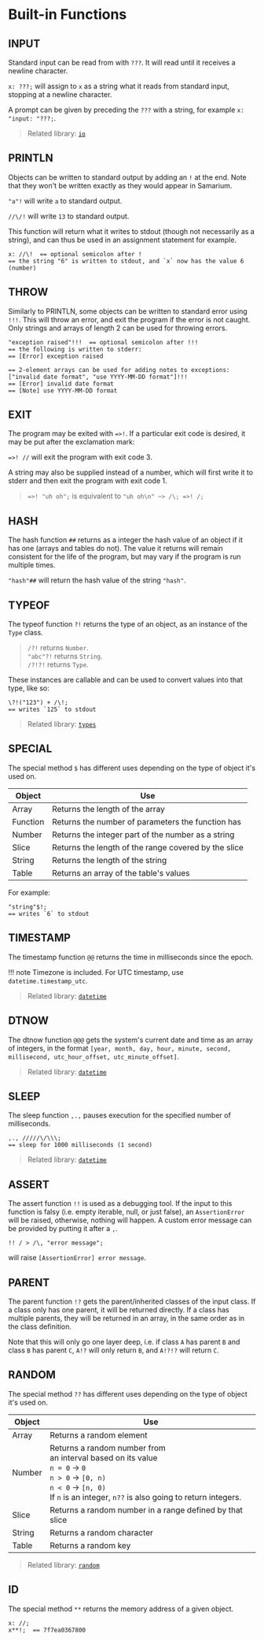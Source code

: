 # Built-in Functions


## INPUT

Standard input can be read from with `???`.
It will read until it receives a newline character.

`x: ???;` will assign to `x` as a string what it reads from standard input,
stopping at a newline character.

A prompt can be given by preceding the `???` with a string,
for example `x: "input: "???;`.

> Related library: [`io`](stdio.md)


## PRINTLN

Objects can be written to standard output by adding an `!` at the end.
Note that they won't be written exactly as they would appear in Samarium.

`"a"!` will write `a` to standard output.

`//\/!` will write `13` to standard output.

This function will return what it writes to stdout (though not necessarily as
a string), and can thus be used in an assignment statement for example.

```sm
x: //\!  == optional semicolon after !
== the string "6" is written to stdout, and `x` now has the value 6 (number)
```


## THROW

Similarly to PRINTLN, some objects can be written to standard error using `!!!`.
This will throw an error, and exit the program if the error is not caught.
Only strings and arrays of length 2 can be used for throwing errors.

```sm
"exception raised"!!!  == optional semicolon after !!!
== the following is written to stderr:
== [Error] exception raised

== 2-element arrays can be used for adding notes to exceptions:  
["invalid date format", "use YYYY-MM-DD format"]!!!
== [Error] invalid date format
== [Note] use YYYY-MM-DD format
```


## EXIT

The program may be exited with `=>!`.
If a particular exit code is desired, it may be put after the exclamation mark:

`=>! //` will exit the program with exit code 3.

A string may also be supplied instead of a number, which will first write it to stderr
and then exit the program with exit code 1.

> `=>! "uh oh";` is equivalent to `"uh oh\n" ~> /\; =>! /;`


## HASH

The hash function `##` returns as a integer the hash value of an object if it
has one (arrays and tables do not). The value it returns will remain consistent
for the life of the program, but may vary if the program is run multiple times.

`"hash"##` will return the hash value of the string `"hash"`.


## TYPEOF

The typeof function `?!` returns the type of an object,
as an instance of the `Type` class.

> `/?!` returns `Number`.  
> `"abc"?!` returns `String`.  
> `/?!?!` returns `Type`.

These instances are callable and can be used to convert values into that type,
like so:

```sm
\?!("123") + /\!;
== writes `125` to stdout
```

> Related library: [`types`](stdtypes.md)


## SPECIAL

The special method `$` has different uses depending on the type of object it's
used on.

Object   | Use
---      | ---
Array    | Returns the length of the array
Function | Returns the number of parameters the function has
Number   | Returns the integer part of the number as a string
Slice    | Returns the length of the range covered by the slice
String   | Returns the length of the string
Table    | Returns an array of the table's values

For example:

```sm
"string"$!;
== writes `6` to stdout
```


## TIMESTAMP

The timestamp function `@@` returns the time in milliseconds since the epoch.

!!! note
    Timezone is included. For UTC timestamp, use `datetime.timestamp_utc`.

> Related library: [`datetime`](stddatetime.md)


## DTNOW

The dtnow function `@@@` gets the system's current date and time as an array of
integers, in the format `[year, month, day, hour, minute, second, millisecond,
utc_hour_offset, utc_minute_offset]`.

> Related library: [`datetime`](stddatetime.md)

## SLEEP

The sleep function `,.,` pauses execution for the specified number of
milliseconds.

```sm
,., /////\/\\\;
== sleep for 1000 milliseconds (1 second) 
```

> Related library: [`datetime`](stddatetime.md)


## ASSERT

The assert function `!!` is used as a debugging tool.
If the input to this function is falsy (i.e. empty iterable, null, or just
false), an `AssertionError` will be raised, otherwise, nothing will happen.
A custom error message can be provided by putting it after a `,`.

```sm
!! / > /\, "error message";
```

will raise `[AssertionError] error message`.


## PARENT

The parent function `!?` gets the parent/inherited classes of the input class.
If a class only has one parent, it will be returned directly.
If a class has multiple parents, they will be returned in an array, in the same
order as in the class definition.

Note that this will only go one layer deep, i.e. if class `A` has parent `B`
and class `B` has parent `C`, `A!?` will only return `B`, and `A!?!?` will
return `C`.


## RANDOM

The special method `??` has different uses depending on the type of object it's
used on.

Object  | Use
---     | ---
Array   | Returns a random element
Number  | Returns a random number from<br>an interval based on its value<br>`n = 0` → `0`<br>`n > 0` → `[0, n)`<br>`n < 0` → `[n, 0)`<br>If `n` is an integer, `n??` is also going to return integers.
Slice   | Returns a random number in a range defined by that slice
String  | Returns a random character
Table   | Returns a random key

> Related library: [`random`](stdrandom.md)


## ID

The special method `**` returns the memory address of a given object.

```sm
x: //;
x**!;  == 7f7ea0367800
```
